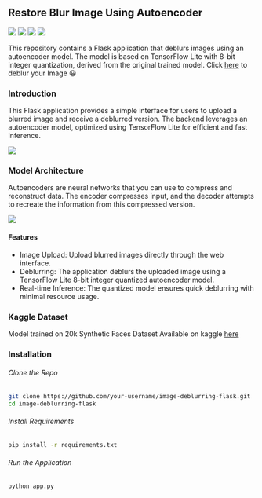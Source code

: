## Restore Blur Image Using Autoencoder
![](https://img.shields.io/badge/python-3670A0?style=for-the-badge&logo=python&logoColor=ffdd54) ![](https://img.shields.io/badge/TensorFlow-%23FF6F00.svg?style=for-the-badge&logo=TensorFlow&logoColor=white) ![](https://img.shields.io/badge/flask-%23000.svg?style=for-the-badge&logo=flask&logoColor=white) ![](https://img.shields.io/badge/FastAPI-005571?style=for-the-badge&logo=fastapi)

This repository contains a Flask application that deblurs images using an autoencoder model. The model is based on TensorFlow Lite with 8-bit integer quantization, derived from the original trained model.
Click [here](https://restore-blurred-images.onrender.com/) to deblur your Image 😀

### Introduction

This Flask application provides a simple interface for users to upload a blurred image and receive a deblurred version. The backend leverages an autoencoder model, optimized using TensorFlow Lite for efficient and fast inference.

![](https://encrypted-tbn0.gstatic.com/images?q=tbn:ANd9GcS578X5jC8sjBBcsNwWXtrD-JXqDt5r45H49g&s)

### Model Architecture

Autoencoders are neural networks that you can use to compress and reconstruct data. The encoder compresses input, and the decoder attempts to recreate the information from this compressed version.

![](https://miro.medium.com/v2/resize:fit:750/format:webp/0*LtrxkZrn87VTYML6.png)

#### Features

- Image Upload: Upload blurred images directly through the web interface.
- Deblurring: The application deblurs the uploaded image using a TensorFlow Lite 8-bit integer quantized autoencoder model.
- Real-time Inference: The quantized model ensures quick deblurring with minimal resource usage.

### Kaggle Dataset

Model trained on 20k Synthetic Faces Dataset Available on kaggle [here](https://www.kaggle.com/datasets/selfishgene/synthetic-faces-high-quality-sfhq-part-1)

### Installation

###### Clone the Repo
```bash
git clone https://github.com/your-username/image-deblurring-flask.git
cd image-deblurring-flask
```

###### Install Requirements
```bash
pip install -r requirements.txt
```

###### Run the Application
```bash
python app.py
```
